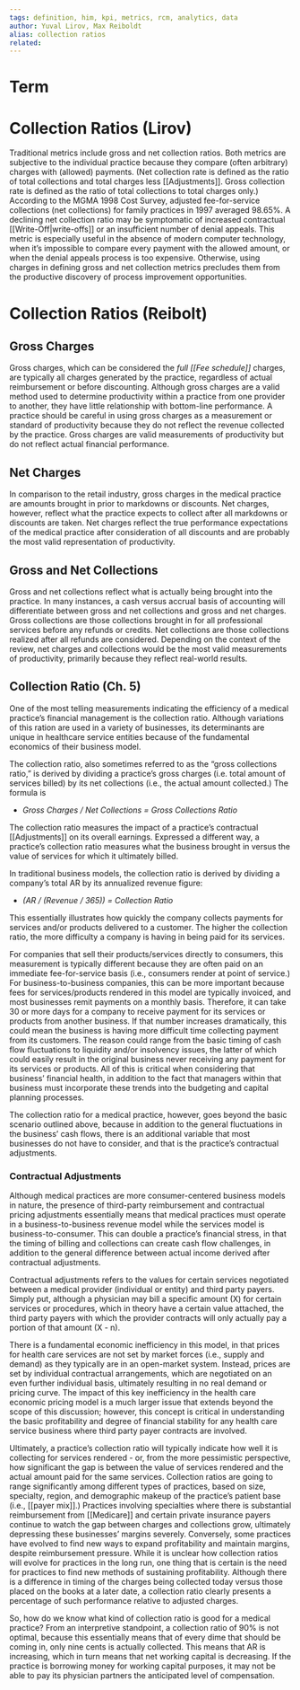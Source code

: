 ```yaml
---
tags: definition, him, kpi, metrics, rcm, analytics, data
author: Yuval Lirov, Max Reiboldt
alias: collection ratios
related: 
---
```

# Term
# Collection Ratios (Lirov)
Traditional metrics include gross and net collection ratios. Both metrics are subjective to the individual practice because they compare (often arbitrary) charges with (allowed) payments. (Net collection rate is defined as the ratio of total collections and total charges less [[Adjustments]]. Gross collection rate is defined as the ratio of total collections to total charges only.) According to the MGMA 1998 Cost Survey, adjusted fee-for-service collections (net collections) for family practices in 1997 averaged 98.65%. A declining net collection ratio may be symptomatic of increased contractual [[Write-Off|write-offs]] or an insufficient number of denial appeals. This metric is especially useful in the absence of modern computer technology, when it’s impossible to compare every payment with the allowed amount, or when the denial appeals process is too expensive. Otherwise, using charges in defining gross and net collection metrics precludes them from the productive discovery of process improvement opportunities.
# Collection Ratios (Reibolt)
## Gross Charges
Gross charges, which can be considered the *full [[Fee schedule]]* charges, are typically all charges generated by the practice, regardless of actual reimbursement or before discounting. Although gross charges are a valid method used to determine productivity within a practice from one provider to another, they have little relationship with bottom-line performance. A practice should be careful in using gross charges as a measurement or standard of productivity because they do not reflect the revenue collected by the practice. Gross charges are valid measurements of productivity but do not reflect actual financial performance.
## Net Charges
In comparison to the retail industry, gross charges in the medical practice are amounts brought in prior to markdowns or discounts. Net charges, however, reflect what the practice expects to collect after all markdowns or discounts are taken. Net charges reflect the true performance expectations of the medical practice after consideration of all discounts and are probably the most valid representation of productivity.
## Gross and Net Collections
Gross and net collections reflect what is actually being brought into the practice. In many instances, a cash versus accrual basis of accounting will differentiate between gross and net collections and gross and net charges. Gross collections are those collections brought in for all professional services before any refunds or credits. Net collections are those collections realized after all refunds are considered. Depending on the context of the review, net charges and collections would be the most valid measurements of productivity, primarily because they reflect real-world results.
## Collection Ratio (Ch. 5)
One of the most telling measurements indicating the efficiency of a medical practice’s financial management is the collection ratio. Although variations of this ration are used in a variety of businesses, its determinants are unique in healthcare service entities because of the fundamental economics of their business model. 

The collection ratio, also sometimes referred to as the “gross collections ratio,” is derived by dividing a practice’s gross charges (i.e. total amount of services billed) by its net collections (i.e., the actual amount collected.) The formula is 
- *Gross Charges / Net Collections = Gross Collections Ratio*

The collection ratio measures the impact of a practice’s contractual [[Adjustments]] on its overall earnings. Expressed a different way, a practice’s collection ratio measures what the business brought in versus the value of services for which it ultimately billed.

In traditional business models, the collection ratio is derived by dividing a company’s total AR by its annualized revenue figure:
- *(AR / (Revenue / 365)) = Collection Ratio*

This essentially illustrates how quickly the company collects payments for services and/or products delivered to a customer. The higher the collection ratio, the more difficulty a company is having in being paid for its services. 

For companies that sell their products/services directly to consumers, this measurement is typically different because they are often paid on an immediate fee-for-service basis (i.e., consumers render at point of service.) For business-to-business companies, this can be more important because fees for services/products rendered in this model are typically invoiced, and most businesses remit payments on a monthly basis. Therefore, it can take 30 or more days for a company to receive payment for its services or products from another business. If that number increases dramatically, this could mean the business is having more difficult time collecting payment from its customers. The reason could range from the basic timing of cash flow fluctuations to liquidity and/or insolvency issues, the latter of which could easily result in the original business never receiving any payment for its services or products. All of this is critical when considering that business’ financial health, in addition to the fact that managers within that business must incorporate these trends into the budgeting and capital planning processes.

The collection ratio for a medical practice, however, goes beyond the basic scenario outlined above, because in addition to the general fluctuations in the business’ cash flows, there is an additional variable that most businesses do not have to consider, and that is the practice’s contractual adjustments.
### Contractual Adjustments
Although medical practices are more consumer-centered business models in nature, the presence of third-party reimbursement and contractual pricing adjustments essentially means that medical practices must operate in a business-to-business revenue model while the services model is business-to-consumer. This can double a practice’s financial stress, in that the timing of billing and collections can create cash flow challenges, in addition to the general difference between actual income derived after contractual adjustments.

Contractual adjustments refers to the values for certain services negotiated between a medical provider (individual or entity) and third party payers. Simply put, although a physician may bill a specific amount (X) for certain services or procedures, which in theory have a certain value attached, the third party payers with which the provider contracts will only actually pay a portion of that amount (X - n).

There is a fundamental economic inefficiency in this model, in that prices for health care services are not set by market forces (i.e., supply and demand) as they typically are in an open-market system. Instead, prices are set by individual contractual arrangements, which are negotiated on an even further individual basis, ultimately resulting in no real demand or pricing curve. The impact of this key inefficiency in the health care economic pricing model is a much larger issue that extends beyond the scope of this discussion; however, this concept is critical in understanding the basic profitability and degree of financial stability for any health care service business where third party payer contracts are involved.

Ultimately, a practice’s collection ratio will typically indicate how well it is collecting for services rendered - or, from the more pessimistic perspective, how significant the gap is between the value of services rendered and the actual amount paid for the same services. Collection ratios are going to range significantly among different types of practices, based on size, specialty, region, and demographic makeup of the practice’s patient base (i.e., [[payer mix]].) Practices involving specialties where there is substantial reimbursement from [[Medicare]] and certain private insurance payers continue to watch the gap between charges and collections grow, ultimately depressing these businesses’ margins severely. Conversely, some practices have evolved to find new ways to expand profitability and maintain margins, despite reimbursement pressure. While it is unclear how collection ratios will evolve for practices in the long run, one thing that is certain is the need for practices to find new methods of sustaining profitability. Although there is a difference in timing of the charges being collected today versus those placed on the books at a later date, a collection ratio clearly presents a percentage of such performance relative to adjusted charges.

So, how do we know what kind of collection ratio is good for a medical practice? From an interpretive standpoint, a collection ratio of 90% is not optimal, because this essentially means that of every dime that should be coming in, only nine cents is actually collected. This means that AR is increasing, which in turn means that net working capital is decreasing. If the practice is borrowing money for working capital purposes, it may not be able to pay its physician partners the anticipated level of compensation.
